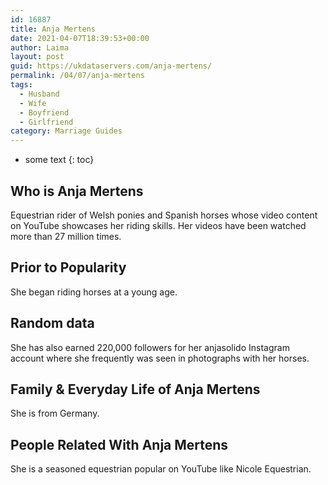 ```yaml
---
id: 16887
title: Anja Mertens
date: 2021-04-07T18:39:53+00:00
author: Laima
layout: post
guid: https://ukdataservers.com/anja-mertens/
permalink: /04/07/anja-mertens
tags:
  - Husband
  - Wife
  - Boyfriend
  - Girlfriend
category: Marriage Guides
---
```


* some text
{: toc}


## Who is Anja Mertens
                  
                  
                  
Equestrian rider of Welsh ponies and Spanish horses whose video content on YouTube showcases her riding skills. Her videos have been watched more than 27 million times.
                  
              
            
              
            
                
                
                
## Prior to Popularity
                  
                  
                  
She began riding horses at a young age.
                  
              
            
              
            
                
                
                
## Random data
                  
                  
                  
She has also earned 220,000 followers for her anjasolido Instagram account where she frequently was seen in photographs with her horses.
                  
              
            
              
            
                
                
                
## Family & Everyday Life of Anja Mertens
                  
                  
                  
She is from Germany.
                  
              
            
              
            
                
                
                
## People Related With Anja Mertens
                  
                  
                  
She is a seasoned equestrian popular on YouTube like Nicole Equestrian.
                  
              
            
              
            
                
              
            
              
              
            
            
              
            
          
          
          